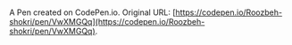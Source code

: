 # 

A Pen created on CodePen.io. Original URL: [https://codepen.io/Roozbeh-shokri/pen/VwXMGQq](https://codepen.io/Roozbeh-shokri/pen/VwXMGQq).

